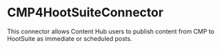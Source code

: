 # CMP4HootSuiteConnector
This connector allows Content Hub users to publish content from CMP to HootSuite as immediate or scheduled posts.
